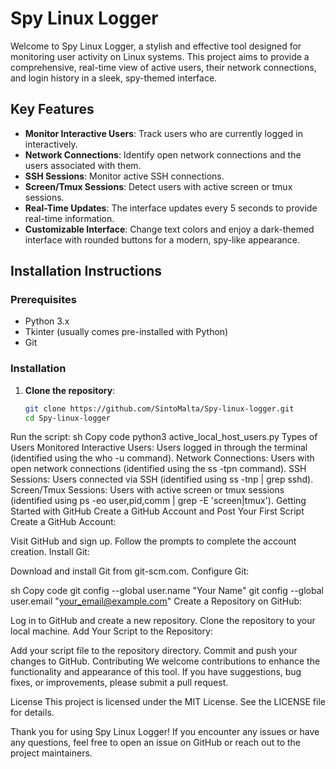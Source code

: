 # Spy Linux Logger

Welcome to Spy Linux Logger, a stylish and effective tool designed for monitoring user activity on Linux systems. This project aims to provide a comprehensive, real-time view of active users, their network connections, and login history in a sleek, spy-themed interface.

## Key Features

- **Monitor Interactive Users**: Track users who are currently logged in interactively.
- **Network Connections**: Identify open network connections and the users associated with them.
- **SSH Sessions**: Monitor active SSH connections.
- **Screen/Tmux Sessions**: Detect users with active screen or tmux sessions.
- **Real-Time Updates**: The interface updates every 5 seconds to provide real-time information.
- **Customizable Interface**: Change text colors and enjoy a dark-themed interface with rounded buttons for a modern, spy-like appearance.

## Installation Instructions

### Prerequisites

- Python 3.x
- Tkinter (usually comes pre-installed with Python)
- Git

### Installation

1. **Clone the repository**:
   ```sh
   git clone https://github.com/SintoMalta/Spy-linux-logger.git
   cd Spy-linux-logger
Run the script:
sh
Copy code
python3 active_local_host_users.py
Types of Users Monitored
Interactive Users: Users logged in through the terminal (identified using the who -u command).
Network Connections: Users with open network connections (identified using the ss -tpn command).
SSH Sessions: Users connected via SSH (identified using ss -tnp | grep sshd).
Screen/Tmux Sessions: Users with active screen or tmux sessions (identified using ps -eo user,pid,comm | grep -E 'screen|tmux').
Getting Started with GitHub
Create a GitHub Account and Post Your First Script
Create a GitHub Account:

Visit GitHub and sign up.
Follow the prompts to complete the account creation.
Install Git:

Download and install Git from git-scm.com.
Configure Git:

sh
Copy code
git config --global user.name "Your Name"
git config --global user.email "your_email@example.com"
Create a Repository on GitHub:

Log in to GitHub and create a new repository.
Clone the repository to your local machine.
Add Your Script to the Repository:

Add your script file to the repository directory.
Commit and push your changes to GitHub.
Contributing
We welcome contributions to enhance the functionality and appearance of this tool. If you have suggestions, bug fixes, or improvements, please submit a pull request.

License
This project is licensed under the MIT License. See the LICENSE file for details.

Thank you for using Spy Linux Logger! If you encounter any issues or have any questions, feel free to open an issue on GitHub or reach out to the project maintainers.
